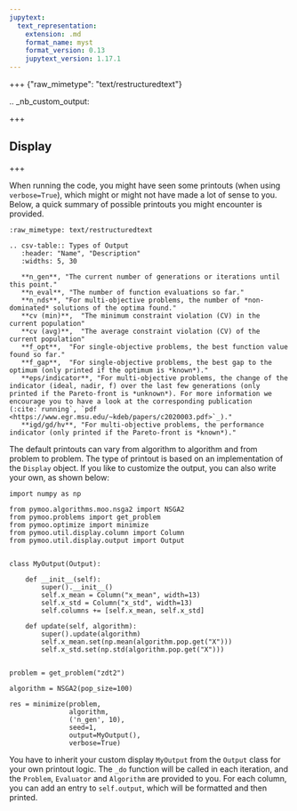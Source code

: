 ```yaml
---
jupytext:
  text_representation:
    extension: .md
    format_name: myst
    format_version: 0.13
    jupytext_version: 1.17.1
---
```


+++ {"raw_mimetype": "text/restructuredtext"}

.. _nb_custom_output:

+++

## Display

+++

When running the code, you might have seen some printouts (when using `verbose=True`), which might or might not have made a lot of sense to you. Below, a quick summary of possible printouts you might encounter is provided.

```{raw-cell}
:raw_mimetype: text/restructuredtext

.. csv-table:: Types of Output
   :header: "Name", "Description"
   :widths: 5, 30

   **n_gen**, "The current number of generations or iterations until this point."
   **n_eval**, "The number of function evaluations so far."
   **n_nds**, "For multi-objective problems, the number of *non-dominated* solutions of the optima found."
   **cv (min)**,  "The minimum constraint violation (CV) in the current population"
   **cv (avg)**,  "The average constraint violation (CV) of the current population"
   **f_opt**,  "For single-objective problems, the best function value found so far."
   **f_gap**,  "For single-objective problems, the best gap to the optimum (only printed if the optimum is *known*)."
   **eps/indicator**, "For multi-objective problems, the change of the indicator (ideal, nadir, f) over the last few generations (only printed if the Pareto-front is *unknown*). For more information we encourage you to have a look at the corresponding publication (:cite:`running`, `pdf <https://www.egr.msu.edu/~kdeb/papers/c2020003.pdf>`_)."
   **igd/gd/hv**, "For multi-objective problems, the performance indicator (only printed if the Pareto-front is *known*)."
```

The default printouts can vary from algorithm to algorithm and from problem to problem. The type of printout is based on an implementation of the `Display` object. If you like to customize the output, you can also write your own, as shown below:

```{code-cell} ipython3
import numpy as np

from pymoo.algorithms.moo.nsga2 import NSGA2
from pymoo.problems import get_problem
from pymoo.optimize import minimize
from pymoo.util.display.column import Column
from pymoo.util.display.output import Output


class MyOutput(Output):

    def __init__(self):
        super().__init__()
        self.x_mean = Column("x_mean", width=13)
        self.x_std = Column("x_std", width=13)
        self.columns += [self.x_mean, self.x_std]

    def update(self, algorithm):
        super().update(algorithm)
        self.x_mean.set(np.mean(algorithm.pop.get("X")))
        self.x_std.set(np.std(algorithm.pop.get("X")))


problem = get_problem("zdt2")

algorithm = NSGA2(pop_size=100)

res = minimize(problem,
               algorithm,
               ('n_gen', 10),
               seed=1,
               output=MyOutput(),
               verbose=True)
```

You have to inherit your custom display `MyOutput` from the `Output` class for your own printout logic.
The `_do` function will be called in each iteration, and the `Problem`, `Evaluator` and `Algorithm` are provided to you. For each column, you can add an entry to `self.output`, which will be formatted and then printed.

